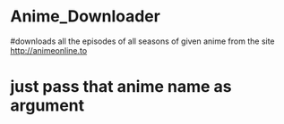 # Anime_Downloader
#downloads all the episodes of all seasons of given anime from the site http://animeonline.to
# just pass that anime name as argument 

